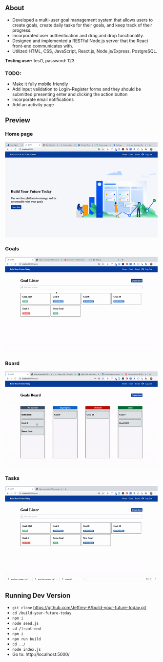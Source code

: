 ## About 

- Developed a multi-user goal management system that allows users to create goals, create daily tasks for their goals, and keep track of their progress.  
- Incorporated user authentication and drag and drop functionality.  
- Designed and implemented a RESTful Node.js server that the React front-end communicates with.  
- Utilized HTML, CSS, JavaScript, React.js, Node.js/Express, PostgreSQL.  

**Testing user:** test1, password: 123

### TODO:
- Make it fully mobile friendly
- Add input validation to Login-Register forms and they should be submitted presenting enter and clicking the action button
- Incorporate email notifications
- Add an activity page

## Preview

### Home page
<img width='500' src='preview/home.gif' />

### Goals
<img width='500' src='preview/goals.gif' />

### Board
<img width='500' src='preview/board.gif' />

### Tasks
<img width='500' src='preview/task.gif' />


## Running Dev Version

- `git clone` https://github.com/Jeffrey-A/build-your-future-today.git
- `cd /build-your-future-today`
- `npm i`
- `node seed.js`
- `cd /front-end`
- `npm i`
- `npm run build`
- `cd ../`
- `node index.js`
- Go to: http://localhost:5000/

